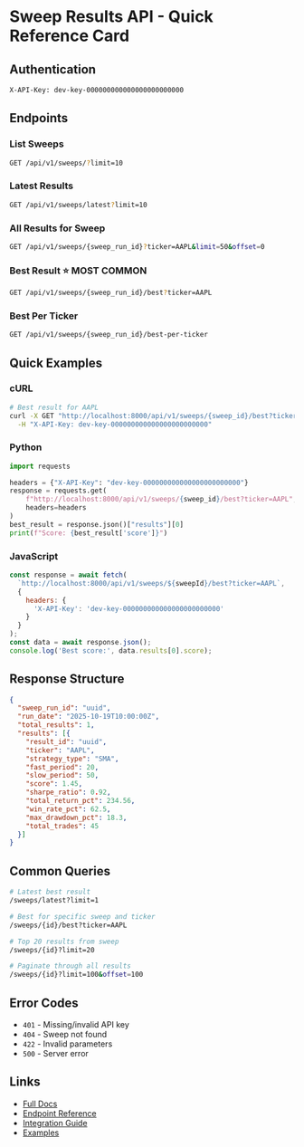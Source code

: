 # Sweep Results API - Quick Reference Card

## Authentication

```bash
X-API-Key: dev-key-000000000000000000000000
```

## Endpoints

### List Sweeps
```bash
GET /api/v1/sweeps/?limit=10
```

### Latest Results
```bash
GET /api/v1/sweeps/latest?limit=10
```

### All Results for Sweep
```bash
GET /api/v1/sweeps/{sweep_run_id}?ticker=AAPL&limit=50&offset=0
```

### Best Result ⭐ MOST COMMON
```bash
GET /api/v1/sweeps/{sweep_run_id}/best?ticker=AAPL
```

### Best Per Ticker
```bash
GET /api/v1/sweeps/{sweep_run_id}/best-per-ticker
```

## Quick Examples

### cURL

```bash
# Best result for AAPL
curl -X GET "http://localhost:8000/api/v1/sweeps/{sweep_id}/best?ticker=AAPL" \
  -H "X-API-Key: dev-key-000000000000000000000000"
```

### Python

```python
import requests

headers = {"X-API-Key": "dev-key-000000000000000000000000"}
response = requests.get(
    f"http://localhost:8000/api/v1/sweeps/{sweep_id}/best?ticker=AAPL",
    headers=headers
)
best_result = response.json()["results"][0]
print(f"Score: {best_result['score']}")
```

### JavaScript

```javascript
const response = await fetch(
  `http://localhost:8000/api/v1/sweeps/${sweepId}/best?ticker=AAPL`,
  {
    headers: {
      'X-API-Key': 'dev-key-000000000000000000000000'
    }
  }
);
const data = await response.json();
console.log('Best score:', data.results[0].score);
```

## Response Structure

```json
{
  "sweep_run_id": "uuid",
  "run_date": "2025-10-19T10:00:00Z",
  "total_results": 1,
  "results": [{
    "result_id": "uuid",
    "ticker": "AAPL",
    "strategy_type": "SMA",
    "fast_period": 20,
    "slow_period": 50,
    "score": 1.45,
    "sharpe_ratio": 0.92,
    "total_return_pct": 234.56,
    "win_rate_pct": 62.5,
    "max_drawdown_pct": 18.3,
    "total_trades": 45
  }]
}
```

## Common Queries

```bash
# Latest best result
/sweeps/latest?limit=1

# Best for specific sweep and ticker
/sweeps/{id}/best?ticker=AAPL

# Top 20 results from sweep
/sweeps/{id}?limit=20

# Paginate through all results
/sweeps/{id}?limit=100&offset=100
```

## Error Codes

- `401` - Missing/invalid API key
- `404` - Sweep not found
- `422` - Invalid parameters
- `500` - Server error

## Links

- [Full Docs](./README.md)
- [Endpoint Reference](./SWEEP_RESULTS_API.md)
- [Integration Guide](./INTEGRATION_GUIDE.md)
- [Examples](./examples/)

